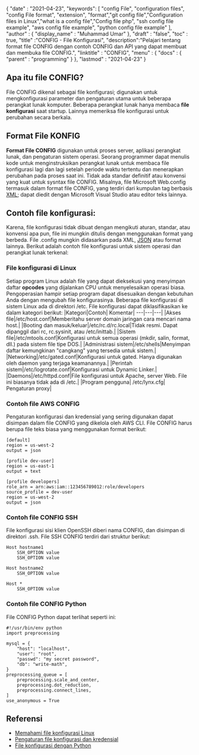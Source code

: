 {
  "date" : "2021-04-23",
  "keywords": [ "config File", "configuration files", "config File format", "extension", "format","git config file","Configuration files in Linux","what is a config file","Config file php", "ssh config file example", "aws config file example", "python config file example" ],
  "author" : {
    "display_name" : "Muhammad Umar"
},
  "draft" : "false",
  "toc" : true,
  "title" :"CONFIG - File Konfigurasi",
  "description":"Pelajari tentang format file CONFIG dengan contoh CONFIG dan API yang dapat membuat dan membuka file CONFIG.",
  "linktitle" : "CONFIG",
  "menu" : {
    "docs" : {
      "parent" : "programming"
}
},
  "lastmod" : "2021-04-23"
}

## Apa itu file CONFIG?
File CONFIG dikenal sebagai file konfigurasi; digunakan untuk mengkonfigurasi parameter dan pengaturan utama untuk beberapa perangkat lunak komputer. Beberapa perangkat lunak hanya membaca **file konfigurasi** saat startup. Lainnya memeriksa file konfigurasi untuk perubahan secara berkala.

## Format File KONFIG
**Format File CONFIG** digunakan untuk proses server, aplikasi perangkat lunak, dan pengaturan sistem operasi. Seorang programmer dapat menulis kode untuk menginstruksikan perangkat lunak untuk membaca file konfigurasi lagi dan lagi setelah periode waktu tertentu dan menerapkan perubahan pada proses saat ini. Tidak ada standar definitif atau konvensi yang kuat untuk sysntax file CONFIG. Misalnya, file Microsoft Web.config termasuk dalam format file CONFIG, yang terdiri dari kumpulan tag berbasis [XML](/web/xml/); dapat diedit dengan Microsoft Visual Studio atau editor teks lainnya.

## Contoh file konfigurasi:
Karena, file konfigurasi tidak dibuat dengan mengikuti aturan, standar, atau konvensi apa pun, file ini mungkin ditulis dengan menggunakan format yang berbeda. File .config mungkin didasarkan pada XML, [JSON](/web/json/) atau format lainnya. Berikut adalah contoh file konfigurasi untuk sistem operasi dan perangkat lunak terkenal:

### File konfigurasi di Linux
Setiap program Linux adalah file yang dapat dieksekusi yang menyimpan daftar **opcodes** yang dijalankan CPU untuk menyelesaikan operasi biasa. Pengoperasian hampir setiap program dapat disesuaikan dengan kebutuhan Anda dengan mengubah file konfigurasinya. Beberapa file konfigurasi di sistem Linux ada di direktori /etc. File konfigurasi dapat diklasifikasikan ke dalam kategori berikut:
|Kategori|Contoh| Komentar|
---|---|---|
|Akses file|/etc/host.conf|Memberitahu server domain jaringan cara mencari nama host.|
|Booting dan masuk/keluar|/etc/rc.d/rc.local|Tidak resmi. Dapat dipanggil dari rc, rc.sysinit, atau /etc/inittab.|
|Sistem file|/etc/mtools.conf|Konfigurasi untuk semua operasi (mkdir, salin, format, dll.) pada sistem file tipe DOS.|
|Administrasi sistem|/etc/shells|Menyimpan daftar kemungkinan "cangkang" yang tersedia untuk sistem.|
|Networking|/etc/gated.conf|Konfigurasi untuk gated. Hanya digunakan oleh daemon yang terjaga keamanannya.|
|Perintah sistem|/etc/logrotate.conf|Konfigurasi untuk Dynamic Linker.|
|Daemons|/etc/httpd.conf|File konfigurasi untuk Apache, server Web. File ini biasanya tidak ada di /etc.|
|Program pengguna| /etc/lynx.cfg| Pengaturan proxy|
### Contoh file AWS CONFIG
Pengaturan konfigurasi dan kredensial yang sering digunakan dapat disimpan dalam file CONFIG yang dikelola oleh AWS CLI. File CONFIG harus berupa file teks biasa yang menggunakan format berikut:
```
[default]
region = us-west-2
output = json

[profile dev-user]
region = us-east-1
output = text

[profile developers]
role_arn = arn:aws:iam::123456789012:role/developers
source_profile = dev-user
region = us-west-2
output = json
```
### Contoh file CONFIG SSH
File konfigurasi sisi klien OpenSSH diberi nama CONFIG, dan disimpan di direktori .ssh. File SSH CONFIG terdiri dari struktur berikut:
```
Host hostname1
    SSH_OPTION value
    SSH_OPTION value

Host hostname2
    SSH_OPTION value

Host *
    SSH_OPTION value
```
### Contoh file CONFIG Python
File CONFIG Python dapat terlihat seperti ini:

```
#!/usr/bin/env python
import preprocessing

mysql = {
    "host": "localhost",
    "user": "root",
    "passwd": "my secret password",
    "db": "write-math",
}
preprocessing_queue = [
    preprocessing.scale_and_center,
    preprocessing.dot_reduction,
    preprocessing.connect_lines,
]
use_anonymous = True
```



## Referensi

* [Memahami file konfigurasi Linux](https://developer.ibm.com/technologies/linux/articles/l-config/)
* [Pengaturan file konfigurasi dan kredensial](https://docs.aws.amazon.com/cli/latest/userguide/cli-configure-files.html)
* [File konfigurasi dengan Python](https://martin-thoma.com/configuration-files-in-python/)

